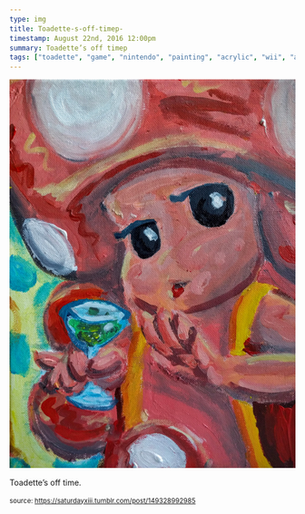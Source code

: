```yaml
---
type: img
title: Toadette-s-off-timep-
timestamp: August 22nd, 2016 12:00pm
summary: Toadette’s off timep 
tags: ["toadette", "game", "nintendo", "painting", "acrylic", "wii", "art"]
---
```

<img src="../media/149328992985.jpg"/>
                                                                                          
Toadette’s off time.
 
                                    
                
                
                
                
                                
<small>source: https://saturdayxiii.tumblr.com/post/149328992985</small>